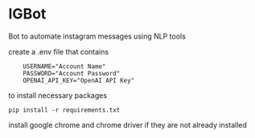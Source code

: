 # IGBot


Bot to automate instagram messages using NLP tools

create a .env file that contains

        USERNAME="Account Name"
        PASSWORD="Account Password"
        OPENAI_API_KEY="OpenAI API Key"

to install necessary packages

    pip install -r requirements.txt

install google chrome and chrome driver if they are not already installed

